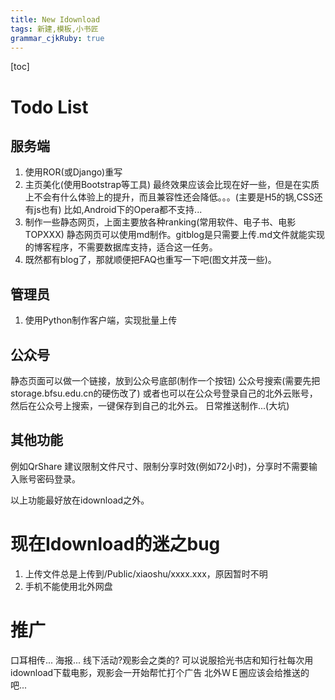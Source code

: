 ```yaml
---
title: New Idownload
tags: 新建,模板,小书匠
grammar_cjkRuby: true
---
```


[toc]

# Todo List

## 服务端

1. 使用ROR(或Django)重写
2. 主页美化(使用Bootstrap等工具)
最终效果应该会比现在好一些，但是在实质上不会有什么体验上的提升，而且兼容性还会降低。。。(主要是H5的锅,CSS还有js也有)
比如,Android下的Opera都不支持...
3. 制作一些静态网页，上面主要放各种ranking(常用软件、电子书、电影TOPXXX)
静态网页可以使用md制作。gitblog是只需要上传.md文件就能实现的博客程序，不需要数据库支持，适合这一任务。
4. 既然都有blog了，那就顺便把FAQ也重写一下吧(图文并茂一些)。

## 管理员

1. 使用Python制作客户端，实现批量上传

## 公众号

静态页面可以做一个链接，放到公众号底部(制作一个按钮)
公众号搜索(需要先把storage.bfsu.edu.cn的硬伤改了)
或者也可以在公众号登录自己的北外云账号，然后在公众号上搜索，一键保存到自己的北外云。
日常推送制作...(大坑)

## 其他功能

例如QrShare
建议限制文件尺寸、限制分享时效(例如72小时)，分享时不需要输入账号密码登录。

以上功能最好放在idownload之外。

# 现在Idownload的迷之bug

1. 上传文件总是上传到/Public/xiaoshu/xxxx.xxx，原因暂时不明
2. 手机不能使用北外网盘

# 推广

口耳相传...
海报...
线下活动?观影会之类的?
可以说服拾光书店和知行社每次用idownload下载电影，观影会一开始帮忙打个广告
北外ＷＥ圈应该会给推送的吧...
